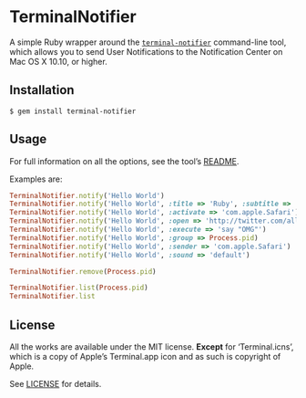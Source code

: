 # TerminalNotifier

A simple Ruby wrapper around the [`terminal-notifier`][HOMEPAGE] command-line
tool, which allows you to send User Notifications to the Notification Center on
Mac OS X 10.10, or higher.


## Installation

```
$ gem install terminal-notifier
```


## Usage

For full information on all the options, see the tool’s [README][README].

Examples are:

```ruby
TerminalNotifier.notify('Hello World')
TerminalNotifier.notify('Hello World', :title => 'Ruby', :subtitle => 'Programming Language')
TerminalNotifier.notify('Hello World', :activate => 'com.apple.Safari')
TerminalNotifier.notify('Hello World', :open => 'http://twitter.com/alloy')
TerminalNotifier.notify('Hello World', :execute => 'say "OMG"')
TerminalNotifier.notify('Hello World', :group => Process.pid)
TerminalNotifier.notify('Hello World', :sender => 'com.apple.Safari')
TerminalNotifier.notify('Hello World', :sound => 'default')

TerminalNotifier.remove(Process.pid)

TerminalNotifier.list(Process.pid)
TerminalNotifier.list
```


## License

All the works are available under the MIT license. **Except** for
‘Terminal.icns’, which is a copy of Apple’s Terminal.app icon and as such is
copyright of Apple.

See [LICENSE][LICENSE] for details.

[HOMEPAGE]: https://github.com/alloy/terminal-notifier
[README]: https://github.com/alloy/terminal-notifier/blob/master/README.markdown
[LICENSE]: https://github.com/alloy/terminal-notifier/blob/master/Ruby/LICENSE

